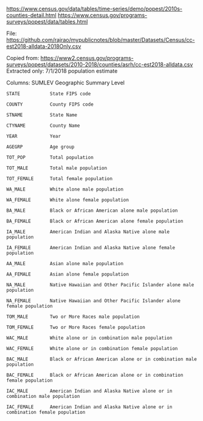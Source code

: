 https://www.census.gov/data/tables/time-series/demo/popest/2010s-counties-detail.html
https://www.census.gov/programs-surveys/popest/data/tables.html

File: https://github.com/rajrao/mypublicnotes/blob/master/Datasets/Census/cc-est2018-alldata-2018Only.csv

   Copied from: https://www2.census.gov/programs-surveys/popest/datasets/2010-2018/counties/asrh/cc-est2018-alldata.csv
   Extracted only:  7/1/2018 population estimate
   
   Columns:
    SUMLEV			    Geographic Summary Level
    
    STATE           State FIPS code
    
    COUNTY          County FIPS code
    
    STNAME          State Name
    
    CTYNAME         County Name
    
    YEAR            Year
    
    AGEGRP          Age group
    
    TOT_POP         Total population
    
    TOT_MALE        Total male population
    
    TOT_FEMALE      Total female population
    
    WA_MALE         White alone male population
    
    WA_FEMALE       White alone female population
    
    BA_MALE         Black or African American alone male population
    
    BA_FEMALE       Black or African American alone female population
    
    IA_MALE         American Indian and Alaska Native alone male population
    
    IA_FEMALE       American Indian and Alaska Native alone female population
    
    AA_MALE         Asian alone male population
    
    AA_FEMALE       Asian alone female population
    
    NA_MALE         Native Hawaiian and Other Pacific Islander alone male population
    
    NA_FEMALE       Native Hawaiian and Other Pacific Islander alone female population
    
    TOM_MALE        Two or More Races male population
    
    TOM_FEMALE      Two or More Races female population
    
    WAC_MALE        White alone or in combination male population
    
    WAC_FEMALE      White alone or in combination female population
    
    BAC_MALE        Black or African American alone or in combination male population
    
    BAC_FEMALE      Black or African American alone or in combination female population
    
    IAC_MALE        American Indian and Alaska Native alone or in combination male population
    
    IAC_FEMALE      American Indian and Alaska Native alone or in combination female population
